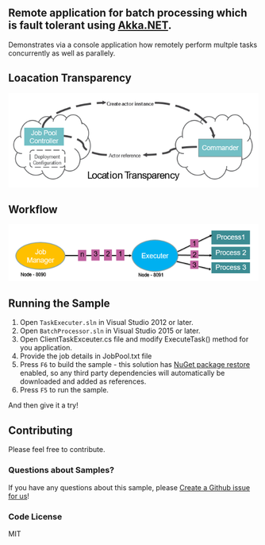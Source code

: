 ﻿## Remote application for batch processing which is fault tolerant using [Akka.NET](http://getakka.net/ "Akka.NET - .NET distributed actor framework"). 
Demonstrates via a console application how remotely perform multple tasks concurrently as well as parallely. 

## Loacation Transparency
![Image of LocationTransparency](/Remote-Application/Location_Transparency.PNG)

## Workflow
![Image of Workflow](/Remote-Application/Remote_Workflow.PNG)

## Running the Sample
1. Open `TaskExecuter.sln` in Visual Studio 2012 or later.
2. Open `BatchProcessor.sln` in Visual Studio 2015 or later.
3. Open ClientTaskExceuter.cs file and modify ExecuteTask() method for you application.
4. Provide the job details in JobPool.txt file
5. Press `F6` to build the sample - this solution has [NuGet package restore](http://docs.nuget.org/docs/workflows/using-nuget-without-committing-packages) enabled, so any third party dependencies will automatically be downloaded and added as references.
6. Press `F5` to run the sample.

And then give it a try!

## Contributing

Please feel free to contribute.

### Questions about Samples?

If you have any questions about this sample, please [Create a Github issue for us](https://github.com/ERS-HCL/Generic-Batch-Processor/issues)!

### Code License
MIT